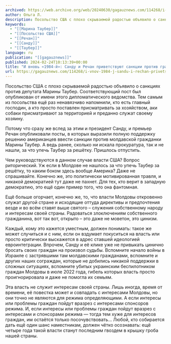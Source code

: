 ```yaml
---
archived: https://web.archive.org/web/20240630/gagauznews.com/114268/i-vnov-1984-j-sandu-i-rechan-privetstvuyut-sanktsii-protiv-grazhdanki-moldovy-tauber.html
author: Ольга Л.
description: Посольство США с плохо скрываемой радостью объявило о санкциях против депутата Марины Таубер. Соответствующий пост был опубликован от имени этого дипломатического ведомства. Тем самым из посольства ещё раз ненавязчиво напомнили, кто есть главный господин, а кто просто поставлен присматривать за хозяйством, аки собаки присматривают за территорией и преданно служат своему хозяину. Потому что сразу же вслед за этим и президент Санду, и премьер Речан опубликовали посты, в которых выразили полную поддержку решению американцев ввести санкции против молдавской гражданки Марины Таубер. А ведь ранее, сколько ни искала прокуратура, так и не нашли, за что упечь Таубер за решётку. Пришлось отпустить. Чем […]
keywords:
  - "[[Марина Таубер]]"
  - "[[Посольство США]]"
  - "[[Речан]]"
  - "[[Санду]]"
  - "[[Таубер]]"
language: ru
publication: "[[gagauznews]]"
published: 2024-02-24T10:13:39+00:00
title: "И вновь «1984-й»: Санду и Речан приветствуют санкции против гражданки Молдовы Таубер"
url: https://gagauznews.com/114268/i-vnov-1984-j-sandu-i-rechan-privetstvuyut-sanktsii-protiv-grazhdanki-moldovy-tauber.html
---
```


Посольство США с плохо скрываемой радостью объявило о санкциях против депутата Марины Таубер. Соответствующий пост был опубликован от имени этого дипломатического ведомства. Тем самым из посольства ещё раз ненавязчиво напомнили, кто есть главный господин, а кто просто поставлен присматривать за хозяйством, аки собаки присматривают за территорией и преданно служат своему хозяину.

Потому что сразу же вслед за этим и президент Санду, и премьер Речан опубликовали посты, в которых выразили полную поддержку решению американцев ввести санкции против молдавской гражданки Марины Таубер. А ведь ранее, сколько ни искала прокуратура, так и не нашли, за что упечь Таубер за решётку. Пришлось отпустить.

Чем руководствуются в данном случае власти США? Вопрос риторический. Уж если в Молдове не нашлось за что упечь Таубер за решётку, то каким боком здесь вообще Америка? Даже не спрашивайте. Конечно же, это политически мотивированная травля, и никакой демократией тут даже не пахнет. Для тех, кто верит в западную демократию, это ещё один пример того, что она фантомная.

Ещё больше огорчает, конечно же, то, что власти Молдовы откровенно служат другой стране и исходящие оттуда директивы и предпочтения везде и во всём ставят выше святого – служения собственному народу и интересам своей страны. Радоваться злоключениям собственного гражданина, вот так вот, открыто – это даже не моветон, это цинизм.

Каждый, кому это кажется уместным, должен понимать: такое же может случиться и с ним, если он вздумает покуситься на власть или просто критически выскажется в адрес ставшей идеологией евроинтеграции. Впрочем, Санду и её клике уже не привыкать цинично бросать своих граждан на произвол судьбы. Вспомните начало войны в Израиле с застрявшими там молдавскими гражданами, вспомните и других наших сограждан, которые не добились никакой поддержки в сложных ситуациях, вспомните убитых украинским беспилотником граждан Молдовы в июле 2022 года, гибель которых власть просто проигнорировала и даже не помогла их семьям.

Эта власть не служит интересам своей страны. Лишь иногда, время от времени, её повестка может и совпадать с интересами Молдовы, но они точно не являются для режима определяющими. А если интересы или проблемы граждан пойдут вразрез с интересами спонсоров режима. И, если интересы или проблемы граждан пойдут вразрез с интересами и спонсорами режима — тогда тем хуже для интересов граждан, им остаётся только посочувствовать… Любой, кто собирается дать ещё один шанс наместникам, должен чётко осознавать: ещё четыре года такой власти станут последним гвоздем в крышку гроба нашей страны.